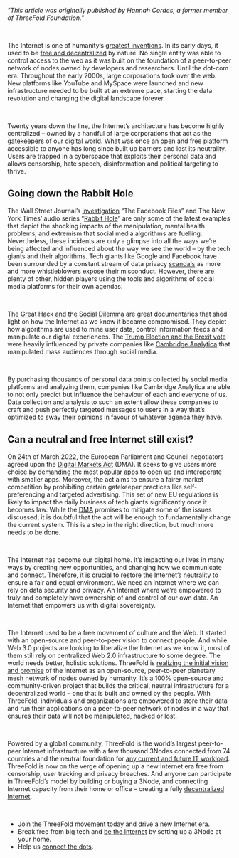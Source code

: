 *"This article was originally published by Hannah Cordes, a former member of ThreeFold Foundation."*

<br>


The Internet is one of humanity’s [greatest inventions](https://coincodex.com/article/14083/threefold-host-the-cloud-at-your-house/). In its early days, it used to be [free and decentralized](https://theconversation.com/web-3-0-the-decentralised-web-promises-to-make-the-internet-free-again-113139) by nature. No single entity was able to control access to the web as it was built on the foundation of a peer-to-peer network of nodes owned by developers and researchers. Until the dot-com era. Throughout the early 2000s, large corporations took over the web. New platforms like YouTube and MySpace were launched and new infrastructure needed to be built at an extreme pace, starting the data revolution and changing the digital landscape forever. 

<br/>

Twenty years down the line, the Internet’s architecture has become highly centralized – owned by a handful of large corporations that act as the [gatekeepers](https://www.newyorker.com/magazine/2017/08/28/who-owns-the-internet) of our digital world. What was once an open and free platform accessible to anyone has long since built up barriers and lost its neutrality. Users are trapped in a cyberspace that exploits their personal data and allows censorship, hate speech, disinformation and political targeting to thrive. 

## Going down the Rabbit Hole

The Wall Street Journal’s [investigation](https://www.wsj.com/articles/the-facebook-files-11631713039) “The Facebook Files” and The New York Times’ audio series “[Rabbit Hole](https://www.nytimes.com/2020/04/22/podcasts/rabbit-hole-prologue.html)” are only some of the latest examples that depict the shocking impacts of the manipulation, mental health problems, and extremism that social media algorithms are fuelling. Nevertheless, these incidents are only a glimpse into all the ways we’re being affected and influenced about the way we see the world – by the tech giants and their algorithms. Tech giants like Google and Facebook have been surrounded by a constant stream of data privacy [scandals](https://www.wired.com/story/should-big-tech-own-our-personal-data/) as more and more whistleblowers expose their misconduct. However, there are plenty of other, hidden players using the tools and algorithms of social media platforms for their own agendas.

<br/>

[The Great Hack and the Social Dilemma](https://filmthreat.com/features/4-thought-provoking-movies-on-digital-privacy-and-security/) are great documentaries that shed light on how the Internet as we know it became compromised. They depict how algorithms are used to mine user data, control information feeds and manipulate our digital experiences. The [Trump Election and the Brexit vote](https://www.politico.eu/article/cambridge-analytica-chris-wylie-brexit-trump-britain-data-protection-privacy-facebook/) were heavily influenced by private companies like [Cambridge Analytica](https://www.theguardian.com/news/series/cambridge-analytica-files) that manipulated mass audiences through social media.

<br/>

By purchasing thousands of personal data points collected by social media platforms and analyzing them, companies like Cambridge Analytica are able to not only predict but influence the behaviour of each and everyone of us. Data collection and analysis to such an extent allow these companies to craft and push perfectly targeted messages to users in a way that’s optimized to sway their opinions in favour of whatever agenda they have.  

## Can a neutral and free Internet still exist?

On 24th of March 2022, the European Parliament and Council negotiators agreed upon the [Digital Markets Act](https://variety.com/2022/digital/global/facebook-google-amazon-apple-digital-market-act-europe-regulation-1235214516/) (DMA). It seeks to give users more choice by demanding the most popular apps to open up and interoperate with smaller apps. Moreover, the act aims to ensure a fairer market competition by prohibiting certain gatekeeper practices like self-preferencing and targeted advertising. This set of new EU regulations is likely to impact the daily business of tech giants significantly once it becomes law. While the [DMA](https://www.europarl.europa.eu/news/en/press-room/20220315IPR25504/deal-on-digital-markets-act-ensuring-fair-competition-and-more-choice-for-users) promises to mitigate some of the issues discussed, it is doubtful that the act will be enough to fundamentally change the current system. This is a step in the right direction, but much more needs to be done.

<br/>

The Internet has become our digital home. It’s impacting our lives in many ways by creating new opportunities, and changing how we communicate and connect. Therefore, it is crucial to restore the Internet’s neutrality to ensure a fair and equal environment. We need an Internet where we can rely on data security and privacy. An Internet where we’re empowered to truly and completely have ownership of and control of our own data. An Internet that empowers us with digital sovereignty.

<br/>

The Internet used to be a free movement of culture and the Web. It started with an open-source and peer-to-peer vision to connect people. And while Web 3.0 projects are looking to liberalize the Internet as we know it, most of them still rely on centralized Web 2.0 infrastructure to some degree. The world needs better, holistic solutions. ThreeFold is [realizing the initial vision and promise](https://threefold.io/blog/realizing_the_promise/) of the Internet as an open-source, peer-to-peer planetary mesh network of nodes owned by humanity. It’s a 100% open-source and community-driven project that builds the critical, neutral infrastructure for a decentralized world – one that is built and owned by the people. With ThreeFold, individuals and organizations are empowered to store their data and run their applications on a peer-to-peer network of nodes in a way that ensures their data will not be manipulated, hacked or lost. 

<br/>

Powered by a global community, ThreeFold is the world’s largest peer-to-peer Internet infrastructure with a few thousand 3Nodes connected from 74 countries and the neutral foundation for [any current and future IT workload](https://medium.com/authority-magazine/the-future-is-now-kristoff-de-spiegeleer-of-threefold-on-how-their-technological-innovation-will-7acc0e51c365). ThreeFold is now on the verge of opening up a new Internet era free from censorship, user tracking and privacy breaches. And anyone can participate in ThreeFold’s model by building or buying a 3Node, and connecting Internet capacity from their home or office – creating a fully [decentralized Internet](https://coincheckup.com/blog/threefold-is-the-decentralized-web-the-future-of-the-internet/). 

<br/>

* Join the ThreeFold [movement](https://t.me/threefold) today and drive a new Internet era.
* Break free from big tech and [be the Internet](https://threefold.io/blog/what_is_farming/) by setting up a 3Node at your home.
* Help us [connect the dots](https://threefold.io/blog/connecting_the_dots/).